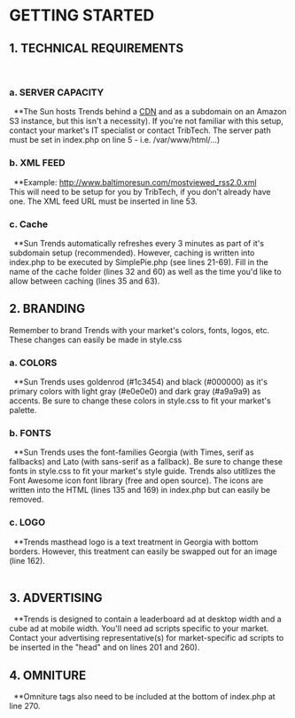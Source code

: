 <strong><h1>GETTING STARTED</h1></strong>

<strong><h2>1. TECHNICAL REQUIREMENTS</h2></strong>
&nbsp;&nbsp; <strong><h3>a. SERVER CAPACITY</h3></strong>
&nbsp;&nbsp;**The Sun hosts Trends behind a <a href="http://aws.amazon.com/cloudfront/">CDN</a> and as a subdomain on an Amazon S3 instance, but this isn't a necessity). If you're not familiar with this setup, contact your market's IT specialist or contact TribTech. The server path must be set in index.php on line 5 - i.e. /var/www/html/...)
&nbsp;&nbsp;<strong><h3>b. XML FEED</h3></strong>
&nbsp;&nbsp;**Example: http://www.baltimoresun.com/mostviewed_rss2.0.xml <br/>
This will need to be setup for you by TribTech, if you don't already have one. The XML feed URL must be inserted in line 53.
&nbsp;&nbsp;<strong><h3>c. Cache</h3></strong> 
&nbsp;&nbsp;**Sun Trends automatically refreshes every 3 minutes as part of it's subdomain setup (recommended). However, caching is written into index.php to be executed by SimplePie.php (see lines 21-69). Fill in the name of the cache folder (lines 32 and 60) as well as the time you'd like to allow between caching (lines 35 and 63).
<strong><h2>2. BRANDING</h2></strong>
Remember to brand Trends with your market's colors, fonts, logos, etc. These changes can easily be made in style.css
&nbsp;&nbsp;<strong><h3> a. COLORS</h3></strong>
&nbsp;&nbsp;**Sun Trends uses goldenrod (#1c3454) and black (#000000) as it's primary colors with light gray (#e0e0e0) and dark gray (#a9a9a9) as accents. Be sure to change these colors in style.css to fit your market's palette.
&nbsp;&nbsp;<strong><h3>b. FONTS</h3></strong>
&nbsp;&nbsp;**Sun Trends uses the font-families Georgia (with Times, serif as fallbacks) and Lato (with sans-serif as a fallback). Be sure to change these fonts in style.css to fit your market's style guide. Trends also utitlizes the Font Awesome icon font library (free and open source). The icons are written into the HTML (lines 135 and 169) in index.php but can easily be removed.
&nbsp;&nbsp;<strong><h3>c. LOGO</h3></strong>
&nbsp;&nbsp;**Trends masthead logo is a text treatment in Georgia with bottom borders. However, this treatment can easily be swapped out for an image (line 162).<br/><br/>
<strong><h2>3. ADVERTISING</h2></strong>
&nbsp;&nbsp;**Trends is designed to contain a leaderboard ad at desktop width and a cube ad at mobile width. You'll need ad scripts specific to your market. Contact your advertising representative(s) for market-specific ad scripts to be inserted in the "head" and on lines 201 and 260). 
<strong><h2>4. OMNITURE</h2></strong>
&nbsp;&nbsp;**Omniture tags also need to be included at the bottom of index.php at line 270.
